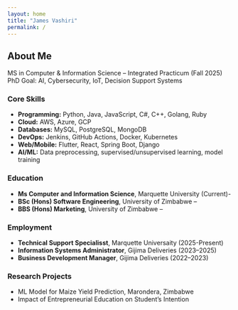 ```yaml
---
layout: home
title: "James Vashiri"
permalink: /
---
```


## About Me
MS in Computer & Information Science – Integrated Practicum (Fall 2025)  
PhD Goal: AI, Cybersecurity, IoT, Decision Support Systems  

### Core Skills
- **Programming:** Python, Java, JavaScript, C#, C++, Golang, Ruby  
- **Cloud:** AWS, Azure, GCP  
- **Databases:** MySQL, PostgreSQL, MongoDB  
- **DevOps:** Jenkins, GitHub Actions, Docker, Kubernetes  
- **Web/Mobile:** Flutter, React, Spring Boot, Django  
- **AI/ML:** Data preprocessing, supervised/unsupervised learning, model training  

### Education
- **Ms Computer and Information Science**, Marquette University (Current)-  
- **BSc (Hons) Software Engineering**, University of Zimbabwe – 
- **BBS (Hons) Marketing**, University of Zimbabwe –  

### Employment
- **Technical Support Specialisst**, Marquette Universaity (2025-Present) 
- **Information Systems Administrator**, Gijima Deliveries (2023–2025)  
- **Business Development Manager**, Gijima Deliveries (2022–2023)  

### Research Projects
- ML Model for Maize Yield Prediction, Marondera, Zimbabwe  
- Impact of Entrepreneurial Education on Student’s Intention

